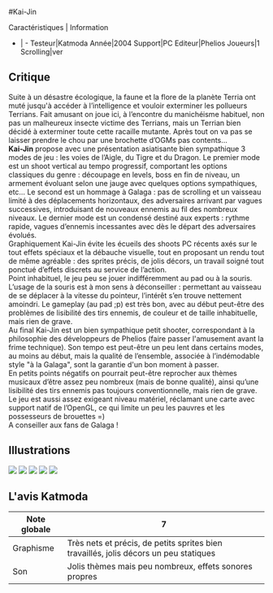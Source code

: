 #Kai-Jin

Caractéristiques | Information
- | -
Testeur|Katmoda
Année|2004
Support|PC
Editeur|Phelios
Joueurs|1
Scrolling|ver

## Critique
Suite à un désastre écologique, la faune et la flore de la planète Terria ont muté jusqu'à accéder à l’intelligence et vouloir exterminer les pollueurs Terrians. Fait amusant on joue ici, à l’encontre du manichéisme habituel, non pas un malheureux insecte victime des Terrians, mais un Terrian bien décidé à exterminer toute cette racaille mutante. Après tout on va pas se laisser prendre le chou par une brochette d’OGMs pas contents...<br/><b>Kai-Jin</b> propose avec une présentation asiatisante bien sympathique 3 modes de jeu : les voies de l’Aigle, du Tigre et du Dragon. Le premier mode est un shoot vertical au tempo progressif, comportant les options classiques du genre : découpage en levels, boss en fin de niveau, un armement évoluant selon une jauge avec quelques options sympathiques, etc… Le second est un hommage à Galaga : pas de scrolling et un vaisseau limité à des déplacements horizontaux, des adversaires arrivant par vagues successives, introduisant de nouveaux ennemis au fil des nombreux niveaux. Le dernier mode est un condensé destiné aux experts : rythme rapide, vagues d’ennemis incessantes avec dès le départ des adversaires évolués.<br/>Graphiquement Kai-Jin évite les écueils des shoots PC récents axés sur le tout effets spéciaux et la débauche visuelle, tout en proposant un rendu tout de même agréable : des sprites précis, de jolis décors, un travail soigné tout ponctué d’effets discrets au service de l’action.<br/>Point inhabituel, le jeu peu se jouer indifféremment au pad ou à la souris. L’usage de la souris est à mon sens à déconseiller : permettant au vaisseau de se déplacer à la vitesse du pointeur, l’intérêt s’en trouve nettement amoindri. Le gameplay (au pad ;p) est très bon, avec au début peut-être des problèmes de lisibilité des tirs ennemis, de couleur et de taille inhabituelle, mais rien de grave.<br/>Au final Kai-Jin est un bien sympathique petit shooter, correspondant à la philosophie des développeurs de Phelios (faire passer l'amusement avant la frime technique). Son tempo est peut-être un peu lent dans certains modes, au moins au début, mais la qualité de l’ensemble, associée à l’indémodable style "à la Galaga", sont la garantie d'un bon moment à passer.<br/>En petits points négatifs on pourrait peut-être reprocher aux thèmes musicaux d’être assez peu nombreux (mais de bonne qualité), ainsi qu’une lisibilité des tirs ennemis pas toujours conventionnelle, mais rien de grave. Le jeu est aussi assez exigeant niveau matériel, réclamant une carte avec support natif de l’OpenGL, ce qui limite un peu les pauvres et les possesseurs de brouettes =)<br/>A conseiller aux fans de Galaga !

## Illustrations
![](http://www.shmup.com/images/thumbs/img_fiche_1_501.gif)
![](http://www.shmup.com/images/thumbs/img_fiche_2_501.gif)
![](http://www.shmup.com/images/thumbs/img_fiche_3_501.jpg)
![](http://www.shmup.com/images/thumbs/)
![](http://www.shmup.com/images/thumbs/)

## L'avis Katmoda
Note globale|7
-|-
Graphisme|Très nets et précis, de petits sprites bien travaillés, jolis décors un peu statiques
Son|Jolis thèmes mais peu nombreux, effets sonores propres
